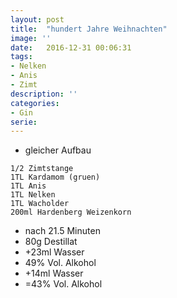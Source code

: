 ```yaml
---
layout: post
title:  "hundert Jahre Weihnachten"
image: ''
date:   2016-12-31 00:06:31
tags:
- Nelken
- Anis
- Zimt
description: ''
categories:
- Gin
serie: 
---
```


* gleicher Aufbau

```
1/2 Zimtstange
1TL Kardamom (gruen)
1TL Anis
1TL Nelken
1TL Wacholder
200ml Hardenberg Weizenkorn
```
* nach 21.5 Minuten
* 80g Destillat
* +23ml Wasser
* 49% Vol. Alkohol
* +14ml Wasser
* =43% Vol. Alkohol
